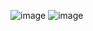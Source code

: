 ![image](https://github.com/user-attachments/assets/683c7bae-dba2-4b05-aea3-294e361739c5)
![image](https://github.com/user-attachments/assets/61a06f80-bb5a-4729-9976-91c9d07c9351)
